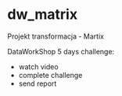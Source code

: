 # dw_matrix
Projekt transformacja - Martix

DataWorkShop 5 days challenge:
- watch video
- complete challenge
- send report
